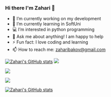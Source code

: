 ### Hi there I'm Zahari 👋


- 🔭 I’m currently working on my development
- 🌱 I’m currently learning in SoftUni
- 💻 I’m interested in python programming 
- 💬 Ask me about anything! I am happy to help
- ⚡ Fun fact: I love coding and learning
- 📫 How to reach me: zaharibakov@gmail.com

[![Zahari's GitHub stats](https://github-readme-stats.vercel.app/api?username=ZahariBakov&show_icons=true&theme=dark)](https://github.com/anuraghazra/github-readme-stats)
![](https://github-readme-stats.vercel.app/api?username=ZahariBakov&theme=dark&hide_border=false&include_all_commits=false&count_private=false&bg_color=00000000)<br/>

![](https://github-readme-streak-stats.herokuapp.com/?user=ZahariBakov&theme=dark&hide_border=false&bg_color=00000000)<br/>

![](https://github-readme-stats.vercel.app/api/top-langs/?username=ZahariBakov&theme=dark&hide_border=false&include_all_commits=false&count_private=false&layout=compact&bg_color=00000000)

[![Zahari's GitHub stats](https://visitcount.itsvg.in/api?id=ZahariBakov&icon=0&color=0)](https://visitcount.itsvg.in)

